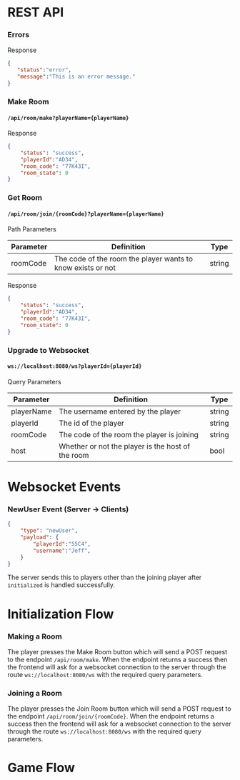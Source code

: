 # REST API

### Errors
Response
```json
{
   "status":"error",
   "message":"This is an error message." 
}
```

### Make Room
#### ```/api/room/make?playerName={playerName}```
Response
```json
{
	"status": "success",
    "playerId":"AD34",
	"room_code": "77K43I",
	"room_state": 0
}
```
### Get Room
#### ```/api/room/join/{roomCode}?playerName={playerName}```
Path Parameters

| Parameter  | Definition | Type
| -------- | ------- | ------- | 
|roomCode | The code of the room the player wants to know exists or not | string|
Response
```json
{
	"status": "success",
    "playerId":"AD34",
	"room_code": "77K43I",
	"room_state": 0
}
```
### Upgrade to Websocket
#### ```ws://localhost:8080/ws?playerId={playerId}```
Query Parameters

| Parameter  | Definition | Type
| -------- | ------- | ------- | 
| playerName  | The username entered by the player    | string |
| playerId  | The id of the player    | string |
| roomCode | The code of the room the player is joining     | string |
| host    | Whether or not the player is the host of the room| bool|



# Websocket Events
### NewUser Event (Server -> Clients)
```json
{
	"type": "newUser",
	"payload": {
        "playerId":"55C4",
        "username":"Jeff",
    }
}
```
The server sends this to players other than the joining player after ```initialized``` is handled successfully.

# Initialization Flow
### Making a Room
The player presses the Make Room button which will send a POST request to the endpoint ```/api/room/make```. When the endpoint returns a success then the frontend will ask for a websocket connection to the server through the route ```ws://localhost:8080/ws``` with the required query parameters.
### Joining a Room
The player presses the Join Room button which will send a POST request to the endpoint ```/api/room/join/{roomCode}```. When the endpoint returns a success then the frontend will ask for a websocket connection to the server through the route ```ws://localhost:8080/ws``` with the required query parameters.

# Game Flow
